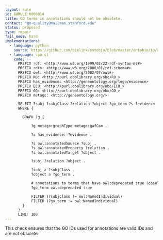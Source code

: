 ```yaml
---
layout: rule
id: GORULE:0000014
title: GO terms in annotations should not be obsolete.
contact: "go-quality@mailman.stanford.edu"
status: proposed
type: repair
fail_mode: hard
implementations:
  - language: python
    source: https://github.com/biolink/ontobio/blob/master/ontobio/io/assocparser.py#L438
  - language: sparql
    code: |-
      PREFIX rdf: <http://www.w3.org/1999/02/22-rdf-syntax-ns#>
      PREFIX rdfs: <http://www.w3.org/2000/01/rdf-schema#>
      PREFIX owl: <http://www.w3.org/2002/07/owl#>
      PREFIX RO: <http://purl.obolibrary.org/obo/RO_>
      PREFIX has_evidence: <http://geneontology.org/lego/evidence>
      PREFIX ECO: <http://purl.obolibrary.org/obo/ECO_>
      PREFIX GO: <http://purl.obolibrary.org/obo/GO_>
      PREFIX metago: <http://geneontology.org/>

      SELECT ?subj ?subjClass ?relation ?object ?go_term ?s ?evidence
      WHERE {

        GRAPH ?g {

            ?g metago:graphType metago:gafCam .

            ?s has_evidence: ?evidence .

            ?s owl:annotatedSource ?subj .
            ?s owl:annotatedProperty ?relation .
            ?s owl:annotatedTarget ?object .

            ?subj ?relation ?object .

            ?subj a ?subjClass .
            ?object a ?go_term .

            # annotations to terms that have owl:deprecated true (obsolete)
            ?go_term owl:deprecated true

            FILTER (?subjClass != owl:NamedIndividual)
            FILTER (?go_term != owl:NamedIndividual)
        }
      }
      LIMIT 100
---
```

This check ensures that the GO IDs used for annotations are valid IDs
and are not obsolete.
